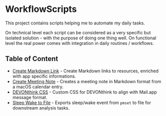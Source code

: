 # WorkflowScripts

This project contains scripts helping me to automate my daily tasks.

On technical level each script can be considered as a very specific but isolated solution - with the purpose of doing one thing well. On functional level the real power comes with integration in daily routines / workflows.

## Table of Content

* [Create Markdown Link](./create-markdown-link/README.md) - Create Markdown links to resources, enriched with app specific informations.
* [Create Meeting Note](./create-meeting-note/README.md) - Creates a meeting note in Markdown format from a macOS calendar entry.
* [DEVONthink CSS](./devonthink-css/README.md) - Custom CSS for DEVONthink to align with Mail.app message format.
* [Sleep Wake to File](./sleep-wake-to-file/README.md) - Exports sleep/wake event from `pmset` to file for downstream analysis tasks.
